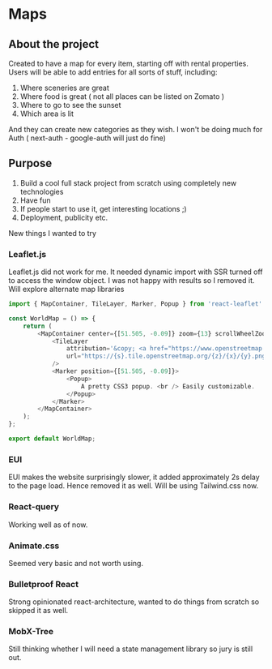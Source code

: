 # Maps

## About the project

Created to have a map for every item, starting off with rental properties. Users will be able to add entries for all sorts of stuff, including:
1) Where sceneries are great
2) Where food is great ( not all places can be listed on Zomato )
3) Where to go to see the sunset
4) Which area is lit

And they can create new categories as they wish. I won't be doing much for Auth ( next-auth - google-auth will just do fine)

## Purpose

1) Build a cool full stack project from scratch using completely new technologies
2) Have fun
3) If people start to use it, get interesting locations ;)
4) Deployment, publicity etc.

New things I wanted to try

### Leaflet.js

Leaflet.js did not work for me. It needed dynamic import with SSR turned off to access the window object. I was not happy with results so I removed it. Will explore alternate map libraries

```ts
import { MapContainer, TileLayer, Marker, Popup } from 'react-leaflet'

const WorldMap = () => {
    return (
        <MapContainer center={[51.505, -0.09]} zoom={13} scrollWheelZoom={false}>
            <TileLayer
                attribution='&copy; <a href="https://www.openstreetmap.org/copyright">OpenStreetMap</a> contributors'
                url="https://{s}.tile.openstreetmap.org/{z}/{x}/{y}.png"
            />
            <Marker position={[51.505, -0.09]}>
                <Popup>
                    A pretty CSS3 popup. <br /> Easily customizable.
                </Popup>
            </Marker>
        </MapContainer>
    );
};

export default WorldMap;
```

### EUI

EUI makes the website surprisingly slower, it added approximately 2s delay to the page load. Hence removed it as well.
Will be using Tailwind.css now.

### React-query

Working well as of now.

### Animate.css

Seemed very basic and not worth using.

### Bulletproof React

Strong opinionated react-architecture, wanted to do things from scratch so skipped it as well.

### MobX-Tree

Still thinking whether I will need a state management library so jury is still out.